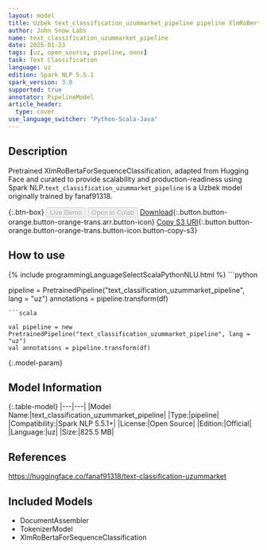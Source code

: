 ```yaml
---
layout: model
title: Uzbek text_classification_uzummarket_pipeline pipeline XlmRoBertaForSequenceClassification from fanaf91318
author: John Snow Labs
name: text_classification_uzummarket_pipeline
date: 2025-01-23
tags: [uz, open_source, pipeline, onnx]
task: Text Classification
language: uz
edition: Spark NLP 5.5.1
spark_version: 3.0
supported: true
annotator: PipelineModel
article_header:
  type: cover
use_language_switcher: "Python-Scala-Java"
---
```


## Description

Pretrained XlmRoBertaForSequenceClassification, adapted from Hugging Face and curated to provide scalability and production-readiness using Spark NLP.`text_classification_uzummarket_pipeline` is a Uzbek model originally trained by fanaf91318.

{:.btn-box}
<button class="button button-orange" disabled>Live Demo</button>
<button class="button button-orange" disabled>Open in Colab</button>
[Download](https://s3.amazonaws.com/auxdata.johnsnowlabs.com/public/models/text_classification_uzummarket_pipeline_uz_5.5.1_3.0_1737653954503.zip){:.button.button-orange.button-orange-trans.arr.button-icon}
[Copy S3 URI](s3://auxdata.johnsnowlabs.com/public/models/text_classification_uzummarket_pipeline_uz_5.5.1_3.0_1737653954503.zip){:.button.button-orange.button-orange-trans.button-icon.button-copy-s3}

## How to use



<div class="tabs-box" markdown="1">
{% include programmingLanguageSelectScalaPythonNLU.html %}
```python

pipeline = PretrainedPipeline("text_classification_uzummarket_pipeline", lang = "uz")
annotations =  pipeline.transform(df)   

```
```scala

val pipeline = new PretrainedPipeline("text_classification_uzummarket_pipeline", lang = "uz")
val annotations = pipeline.transform(df)

```
</div>

{:.model-param}
## Model Information

{:.table-model}
|---|---|
|Model Name:|text_classification_uzummarket_pipeline|
|Type:|pipeline|
|Compatibility:|Spark NLP 5.5.1+|
|License:|Open Source|
|Edition:|Official|
|Language:|uz|
|Size:|825.5 MB|

## References

https://huggingface.co/fanaf91318/text-classification-uzummarket

## Included Models

- DocumentAssembler
- TokenizerModel
- XlmRoBertaForSequenceClassification